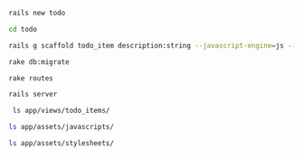 ```bash
rails new todo
```

```bash
cd todo
```

```bash
rails g scaffold todo_item description:string --javascript-engine=js --stylesheet-engine=css
```

```bash
rake db:migrate
```

```bash
rake routes
```

```bash
rails server
```

```bash
 ls app/views/todo_items/
 ```

```bash
ls app/assets/javascripts/
```

```bash
ls app/assets/stylesheets/
```
